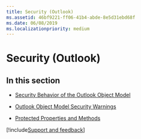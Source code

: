 ```yaml
---
title: Security (Outlook)
ms.assetid: 46bf9221-ff06-41b4-abde-8e5d31ebd68f
ms.date: 06/08/2019
ms.localizationpriority: medium
---
```



# Security (Outlook)

## In this section


- [Security Behavior of the Outlook Object Model](../../How-to/Security/security-behavior-of-the-outlook-object-model.md)
    
- [Outlook Object Model Security Warnings](../../How-to/Security/outlook-object-model-security-warnings.md)
    
- [Protected Properties and Methods](../../How-to/Security/protected-properties-and-methods.md)

[!include[Support and feedback](~/includes/feedback-boilerplate.md)]